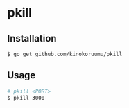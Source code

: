 # pkill

## Installation

```
$ go get github.com/kinokoruumu/pkill
```

## Usage

```sh 
# pkill <PORT>
$ pkill 3000
```